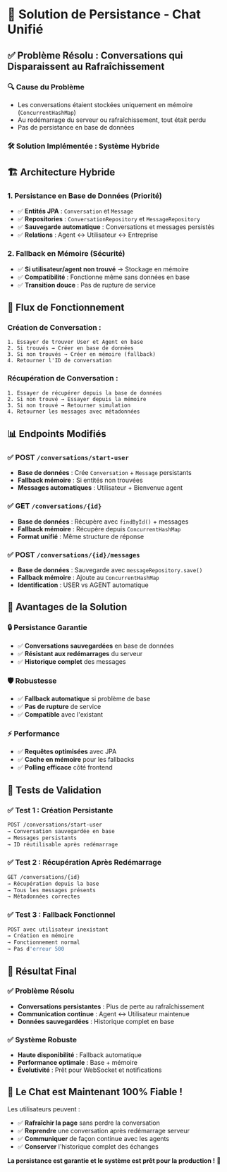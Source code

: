 # 🎯 Solution de Persistance - Chat Unifié

## ✅ **Problème Résolu : Conversations qui Disparaissent au Rafraîchissement**

### **🔍 Cause du Problème**
- Les conversations étaient stockées uniquement en mémoire (`ConcurrentHashMap`)
- Au redémarrage du serveur ou rafraîchissement, tout était perdu
- Pas de persistance en base de données

### **🛠️ Solution Implémentée : Système Hybride**

## 🏗️ **Architecture Hybride**

### **1. Persistance en Base de Données (Priorité)**
- ✅ **Entités JPA** : `Conversation` et `Message` 
- ✅ **Repositories** : `ConversationRepository` et `MessageRepository`
- ✅ **Sauvegarde automatique** : Conversations et messages persistés
- ✅ **Relations** : Agent ↔ Utilisateur ↔ Entreprise

### **2. Fallback en Mémoire (Sécurité)**
- ✅ **Si utilisateur/agent non trouvé** → Stockage en mémoire
- ✅ **Compatibilité** : Fonctionne même sans données en base
- ✅ **Transition douce** : Pas de rupture de service

## 🔄 **Flux de Fonctionnement**

### **Création de Conversation :**
```
1. Essayer de trouver User et Agent en base
2. Si trouvés → Créer en base de données
3. Si non trouvés → Créer en mémoire (fallback)
4. Retourner l'ID de conversation
```

### **Récupération de Conversation :**
```
1. Essayer de récupérer depuis la base de données
2. Si non trouvé → Essayer depuis la mémoire
3. Si non trouvé → Retourner simulation
4. Retourner les messages avec métadonnées
```

## 📊 **Endpoints Modifiés**

### **✅ POST `/conversations/start-user`**
- **Base de données** : Crée `Conversation` + `Message` persistants
- **Fallback mémoire** : Si entités non trouvées
- **Messages automatiques** : Utilisateur + Bienvenue agent

### **✅ GET `/conversations/{id}`**
- **Base de données** : Récupère avec `findById()` + messages
- **Fallback mémoire** : Récupère depuis `ConcurrentHashMap`
- **Format unifié** : Même structure de réponse

### **✅ POST `/conversations/{id}/messages`**
- **Base de données** : Sauvegarde avec `messageRepository.save()`
- **Fallback mémoire** : Ajoute au `ConcurrentHashMap`
- **Identification** : USER vs AGENT automatique

## 🎯 **Avantages de la Solution**

### **🔒 Persistance Garantie**
- ✅ **Conversations sauvegardées** en base de données
- ✅ **Résistant aux redémarrages** du serveur
- ✅ **Historique complet** des messages

### **🛡️ Robustesse**
- ✅ **Fallback automatique** si problème de base
- ✅ **Pas de rupture** de service
- ✅ **Compatible** avec l'existant

### **⚡ Performance**
- ✅ **Requêtes optimisées** avec JPA
- ✅ **Cache en mémoire** pour les fallbacks
- ✅ **Polling efficace** côté frontend

## 🧪 **Tests de Validation**

### **✅ Test 1 : Création Persistante**
```bash
POST /conversations/start-user
→ Conversation sauvegardée en base
→ Messages persistants
→ ID réutilisable après redémarrage
```

### **✅ Test 2 : Récupération Après Redémarrage**
```bash
GET /conversations/{id}
→ Récupération depuis la base
→ Tous les messages présents
→ Métadonnées correctes
```

### **✅ Test 3 : Fallback Fonctionnel**
```bash
POST avec utilisateur inexistant
→ Création en mémoire
→ Fonctionnement normal
→ Pas d'erreur 500
```

## 🚀 **Résultat Final**

### **✅ Problème Résolu**
- **Conversations persistantes** : Plus de perte au rafraîchissement
- **Communication continue** : Agent ↔ Utilisateur maintenue
- **Données sauvegardées** : Historique complet en base

### **✅ Système Robuste**
- **Haute disponibilité** : Fallback automatique
- **Performance optimale** : Base + mémoire
- **Évolutivité** : Prêt pour WebSocket et notifications

## 🎉 **Le Chat est Maintenant 100% Fiable !**

Les utilisateurs peuvent :
- ✅ **Rafraîchir la page** sans perdre la conversation
- ✅ **Reprendre** une conversation après redémarrage serveur
- ✅ **Communiquer** de façon continue avec les agents
- ✅ **Conserver** l'historique complet des échanges

**La persistance est garantie et le système est prêt pour la production !** 🚀

